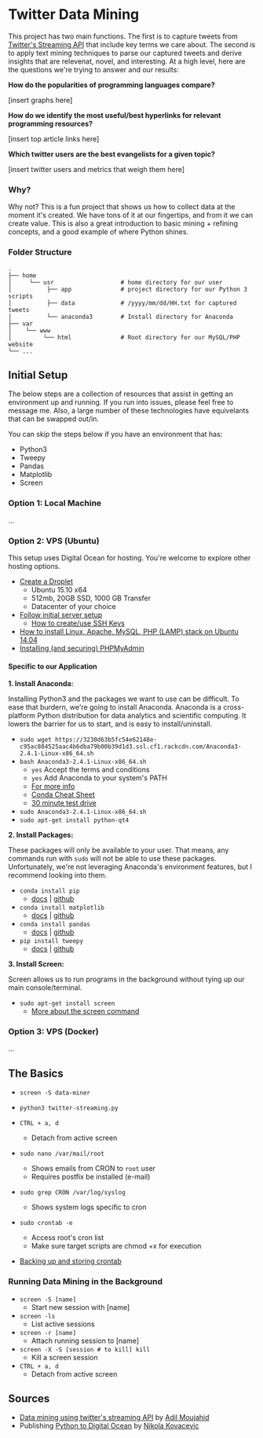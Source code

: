 # Twitter Data Mining

This project has two main functions. The first is to capture tweets from [Twitter's Streaming API](https://dev.twitter.com/streaming/overview) that include key terms we care about. The second is to apply text mining techniques to parse our captured tweets and derive insights that are relevenat, novel, and interesting. At a high level, here are the questions we're trying to answer and our results:

**How do the popularities of programming languages compare?**

[insert graphs here]

**How do we identify the most useful/best hyperlinks for relevant programming resources?**

[insert top article links here]

**Which twitter users are the best evangelists for a given topic?**

[insert twitter users and metrics that weigh them here]


### Why?

Why not? This is a fun project that shows us how to collect data at the moment it's created. We have tons of it at our fingertips, and from it we can create value. This is also a great introduction to basic mining + refining concepts, and a good example of where Python shines.


### Folder Structure

    .
    ├── home
    │     └── usr 					# home directory for our user
	│		   ├── app 				# project directory for our Python 3 scripts
	│		   ├── data 			# /yyyy/mm/dd/HH.txt for captured tweets
	│		   └── anaconda3		# Install directory for Anaconda
    ├── var
    │	 └── www
    │   	  └── html         		# Root directory for our MySQL/PHP website
    └── ...



## Initial Setup

The below steps are a collection of resources that assist in getting an environment up and running. If you run into issues, please feel free to message me. Also, a large number of these technologies have equivelants that can be swapped out/in.

You can skip the steps below if you have an environment that has:

- Python3
- Tweepy
- Pandas
- Matplotlib
- Screen


### Option 1: Local Machine

...


### Option 2: VPS (Ubuntu)

This setup uses Digital Ocean for hosting. You're welcome to explore other hosting options.

- [Create a Droplet](https://cloud.digitalocean.com/droplets/new)
	- Ubuntu 15.10 x64
	- 512mb, 20GB SSD, 1000 GB Transfer
	- Datacenter of your choice
- [Follow initial server setup](https://www.digitalocean.com/community/tutorials/initial-server-setup-with-ubuntu-14-04)
	- [How to create/use SSH Keys](https://www.digitalocean.com/community/tutorials/how-to-use-ssh-keys-with-putty-on-digitalocean-droplets-windows-users)
- [How to install Linux, Apache, MySQL, PHP (LAMP) stack on Ubuntu 14.04](https://www.digitalocean.com/community/tutorials/how-to-install-linux-apache-mysql-php-lamp-stack-on-ubuntu-14-04)
- [Installing (and securing) PHPMyAdmin](https://www.digitalocean.com/community/tutorials/how-to-install-and-secure-phpmyadmin-on-ubuntu-12-04)


#### Specific to our Application

**1. Install Anaconda:**

Installing Python3 and the packages we want to use can be difficult. To ease that burdern, we're going to install Anaconda. Anaconda is a cross-platform Python distribution for data analytics and scientific computing. It lowers the barrier for us to start, and is easy to install/uninstall.

- `sudo wget https://3230d63b5fc54e62148e-c95ac804525aac4b6dba79b00b39d1d3.ssl.cf1.rackcdn.com/Anaconda3-2.4.1-Linux-x86_64.sh`
- `bash Anaconda3-2.4.1-Linux-x86_64.sh`
	- `yes` Accept the terms and conditions
	- `yes` Add Anaconda to your system's PATH
	- [For more info](http://conda.pydata.org/docs/install/full.html)
	- [Conda Cheat Sheet](http://conda.pydata.org/docs/_downloads/conda-cheatsheet.pdf)
	- [30 minute test drive](http://conda.pydata.org/docs/test-drive.html)
- `sudo Anaconda3-2.4.1-Linux-x86_64.sh`
- `sudo apt-get install python-qt4`

**2. Install Packages:**

These packages will only be available to your user. That means, any commands run with `sudo` will not be able to use these packages. Unfortunately, we're not leveraging Anaconda's environment features, but I recommend looking into them.

- `conda install pip`
	- [docs](https://pip.pypa.io/en/stable/) | [github](https://github.com/pypa/pip)
- `conda install matplotlib`
	- [docs](http://matplotlib.org/contents.html) | [github](https://github.com/matplotlib/matplotlib)
- `conda install pandas`
	- [docs](http://pandas.pydata.org/pandas-docs/stable/) | [github](https://github.com/pydata/pandas)
- `pip install tweepy`
	- [docs](http://tweepy.readthedocs.org/en/v3.5.0/getting_started.html) | [github](https://github.com/tweepy/tweepy)


**3. Install Screen:**

Screen allows us to run programs in the background without tying up our main console/terminal.

- `sudo apt-get install screen`
	- [More about the screen command](http://www.tecmint.com/screen-command-examples-to-manage-linux-terminals/)


### Option 3: VPS (Docker)

...


## The Basics

- `screen -S data-miner`
- `python3 twitter-streaming.py`
- `CTRL + a, d`
	- Detach from active screen

- `sudo nano /var/mail/root`
	- Shows emails from CRON to `root` user
	- Requires postfix be installed (e-mail)
- `sudo grep CRON /var/log/syslog`
	- Shows system logs specific to cron
- `sudo crontab -e`
	- Access root's cron list
	- Make sure target scripts are chmod +x for execution
- [Backing up and storing crontab](http://askubuntu.com/questions/216692/where-is-the-user-crontab-stored)


### Running Data Mining in the Background

- `screen -S [name]`
	- Start new session with [name]
- `screen -ls`
	- List active sessions
- `screen -r [name]`
	- Attach running session to [name]
- `screen -X -S [session # to kill] kill`
	- Kill a screen session
- `CTRL + a, d`
	- Detach from active screen

## Sources
- [Data mining using twitter's streaming API](http://adilmoujahid.com/posts/2014/07/twitter-analytics/) by [Adil Moujahid](https://twitter.com/AdilMouja)
- Publishing [Python to Digital Ocean](https://nikolak.com/deploying-python-code-to-vps/) by [Nikola Kovacevic](https://github.com/Nikola-K)